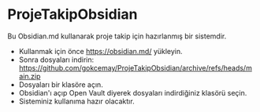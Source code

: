 # ProjeTakipObsidian
Bu Obsidian.md kullanarak proje takip için hazırlanmış bir sistemdir. 

- Kullanmak için önce https://obsidian.md/ yükleyin. 
- Sonra dosyaları indirin: https://github.com/gokcemay/ProjeTakipObsidian/archive/refs/heads/main.zip
- Dosyaları bir klasöre açın.
- Obsidian'ı açıp Open Vault diyerek dosyaları indirdiğiniz klasörü seçin.
- Sisteminiz kullanıma hazır olacaktır.
